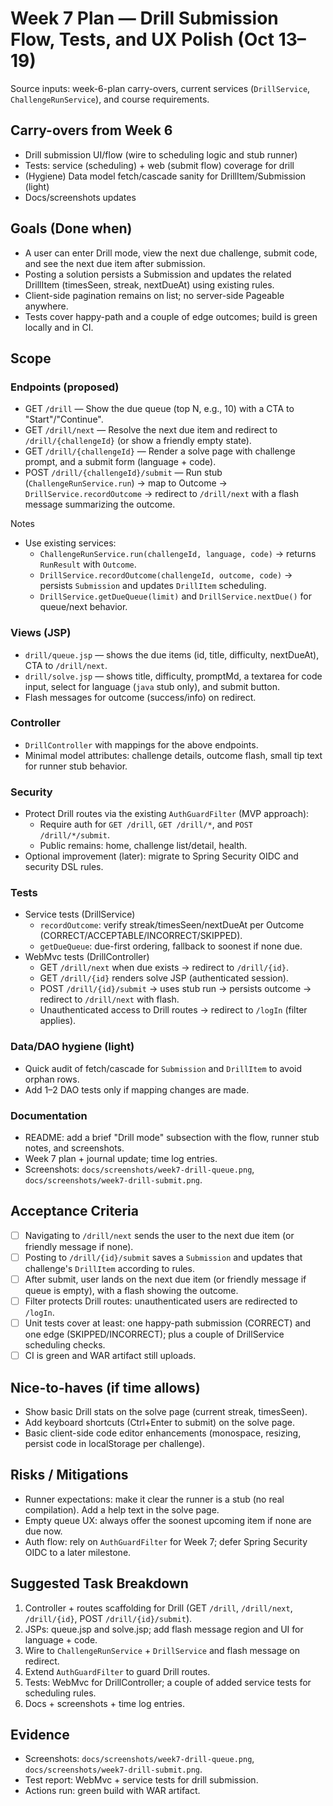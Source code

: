 # Week 7 Plan — Drill Submission Flow, Tests, and UX Polish (Oct 13–19)

Source inputs: week-6-plan carry-overs, current services (`DrillService`, `ChallengeRunService`), and course requirements.

## Carry-overs from Week 6
- Drill submission UI/flow (wire to scheduling logic and stub runner)
- Tests: service (scheduling) + web (submit flow) coverage for drill
- (Hygiene) Data model fetch/cascade sanity for DrillItem/Submission (light)
- Docs/screenshots updates

## Goals (Done when)
- A user can enter Drill mode, view the next due challenge, submit code, and see the next due item after submission.
- Posting a solution persists a Submission and updates the related DrillItem (timesSeen, streak, nextDueAt) using existing rules.
- Client-side pagination remains on list; no server-side Pageable anywhere.
- Tests cover happy-path and a couple of edge outcomes; build is green locally and in CI.

## Scope

### Endpoints (proposed)
- GET `/drill` — Show the due queue (top N, e.g., 10) with a CTA to "Start"/"Continue".
- GET `/drill/next` — Resolve the next due item and redirect to `/drill/{challengeId}` (or show a friendly empty state).
- GET `/drill/{challengeId}` — Render a solve page with challenge prompt, and a submit form (language + code).
- POST `/drill/{challengeId}/submit` — Run stub (`ChallengeRunService.run`) → map to Outcome → `DrillService.recordOutcome` → redirect to `/drill/next` with a flash message summarizing the outcome.

Notes
- Use existing services:
  - `ChallengeRunService.run(challengeId, language, code)` → returns `RunResult` with `Outcome`.
  - `DrillService.recordOutcome(challengeId, outcome, code)` → persists `Submission` and updates `DrillItem` scheduling.
  - `DrillService.getDueQueue(limit)` and `DrillService.nextDue()` for queue/next behavior.

### Views (JSP)
- `drill/queue.jsp` — shows the due items (id, title, difficulty, nextDueAt), CTA to `/drill/next`.
- `drill/solve.jsp` — shows title, difficulty, promptMd, a textarea for code input, select for language (`java` stub only), and submit button.
- Flash messages for outcome (success/info) on redirect.

### Controller
- `DrillController` with mappings for the above endpoints.
- Minimal model attributes: challenge details, outcome flash, small tip text for runner stub behavior.

### Security
- Protect Drill routes via the existing `AuthGuardFilter` (MVP approach):
  - Require auth for `GET /drill`, `GET /drill/*`, and `POST /drill/*/submit`.
  - Public remains: home, challenge list/detail, health.
- Optional improvement (later): migrate to Spring Security OIDC and security DSL rules.

### Tests
- Service tests (DrillService)
  - `recordOutcome`: verify streak/timesSeen/nextDueAt per Outcome (CORRECT/ACCEPTABLE/INCORRECT/SKIPPED).
  - `getDueQueue`: due-first ordering, fallback to soonest if none due.
- WebMvc tests (DrillController)
  - GET `/drill/next` when due exists → redirect to `/drill/{id}`.
  - GET `/drill/{id}` renders solve JSP (authenticated session).
  - POST `/drill/{id}/submit` → uses stub run → persists outcome → redirect to `/drill/next` with flash.
  - Unauthenticated access to Drill routes → redirect to `/logIn` (filter applies).

### Data/DAO hygiene (light)
- Quick audit of fetch/cascade for `Submission` and `DrillItem` to avoid orphan rows.
- Add 1–2 DAO tests only if mapping changes are made.

### Documentation
- README: add a brief "Drill mode" subsection with the flow, runner stub notes, and screenshots.
- Week 7 plan + journal update; time log entries.
- Screenshots: `docs/screenshots/week7-drill-queue.png`, `docs/screenshots/week7-drill-submit.png`.

## Acceptance Criteria
- [ ] Navigating to `/drill/next` sends the user to the next due item (or friendly message if none).
- [ ] Posting to `/drill/{id}/submit` saves a `Submission` and updates that challenge's `DrillItem` according to rules.
- [ ] After submit, user lands on the next due item (or friendly message if queue is empty), with a flash showing the outcome.
- [ ] Filter protects Drill routes: unauthenticated users are redirected to `/logIn`.
- [ ] Unit tests cover at least: one happy-path submission (CORRECT) and one edge (SKIPPED/INCORRECT); plus a couple of DrillService scheduling checks.
- [ ] CI is green and WAR artifact still uploads.

## Nice-to-haves (if time allows)
- Show basic Drill stats on the solve page (current streak, timesSeen).
- Add keyboard shortcuts (Ctrl+Enter to submit) on the solve page.
- Basic client-side code editor enhancements (monospace, resizing, persist code in localStorage per challenge).

## Risks / Mitigations
- Runner expectations: make it clear the runner is a stub (no real compilation). Add a help text in the solve page.
- Empty queue UX: always offer the soonest upcoming item if none are due now.
- Auth flow: rely on `AuthGuardFilter` for Week 7; defer Spring Security OIDC to a later milestone.

## Suggested Task Breakdown
1) Controller + routes scaffolding for Drill (GET `/drill`, `/drill/next`, `/drill/{id}`, POST `/drill/{id}/submit`).
2) JSPs: queue.jsp and solve.jsp; add flash message region and UI for language + code.
3) Wire to `ChallengeRunService` + `DrillService` and flash message on redirect.
4) Extend `AuthGuardFilter` to guard Drill routes.
5) Tests: WebMvc for DrillController; a couple of added service tests for scheduling rules.
6) Docs + screenshots + time log entries.

## Evidence
- Screenshots: `docs/screenshots/week7-drill-queue.png`, `docs/screenshots/week7-drill-submit.png`.
- Test report: WebMvc + service tests for drill submission.
- Actions run: green build with WAR artifact.

